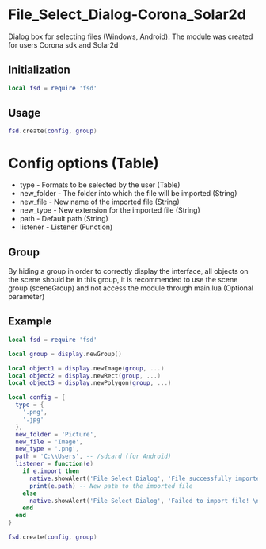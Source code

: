# File_Select_Dialog-Corona_Solar2d

Dialog box for selecting files (Windows, Android). The module was created for users Corona sdk and Solar2d

## Initialization
```lua
local fsd = require 'fsd'
```

## Usage
```lua
fsd.create(config, group)
```

# Config options (Table)
-  type - Formats to be selected by the user (Table)<br>
-  new_folder - The folder into which the file will be imported (String)<br>
-  new_file - New name of the imported file (String)<br>
-  new_type - New extension for the imported file (String)<br>
-  path - Default path (String)<br>
-  listener - Listener (Function)<br>

## Group 
By hiding a group in order to correctly display the interface, all objects on the scene should be in this group, it is recommended to use the scene group (sceneGroup) and not access the module through main.lua (Optional parameter)

## Example 
```lua
local fsd = require 'fsd'

local group = display.newGroup()

local object1 = display.newImage(group, ...)
local object2 = display.newRect(group, ...)
local object3 = display.newPolygon(group, ...)

local config = {
  type = {
    '.png',
    '.jpg'
  },
  new_folder = 'Picture',
  new_file = 'Image',
  new_type = '.png',
  path = 'C:\\Users', -- /sdcard (for Android)
  listener = function(e)
    if e.import then
      native.showAlert('File Select Dialog', 'File successfully imported', {'Close'})
      print(e.path) -- New path to the imported file
    else
      native.showAlert('File Select Dialog', 'Failed to import file! \nCheck if storage access is granted for the application', {'Close'})
    end
  end
}

fsd.create(config, group)
```
